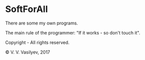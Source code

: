 # SoftForAll
There are some my own programs.

The main rule of the programmer: "If it works - so don't touch it".

Copyright - All rights reserved.

© V. V. Vasilyev, 2017
